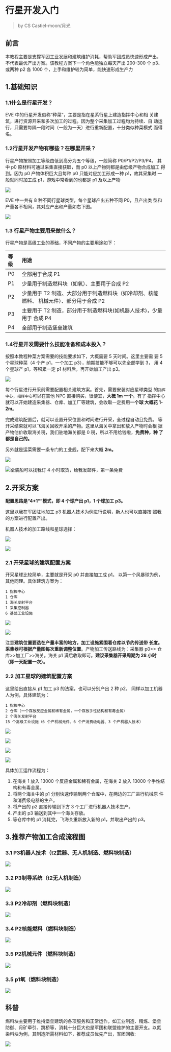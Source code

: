 # 行星开发入门

> by CS Castiel-moon/月光

## 前言

本教程主要是支撑军团工业发展和建筑维护消耗，帮助军团成员快速形成产出， 不代表最优产出方案。该教程方案下一个角色能独立每天产出 200-300 个 p3、 或两种 p2 各 1000 个，上手和维护较为简单，能快速形成生产力

## 1.基础知识

### 1.1什么是行星开发？

EVE 中的行星开发俗称“种菜”，主要是指在星系行星上建造指挥中心和相 关建筑，进行资源开采和多次加工的过程。因为整个采集加工过程均为持续、自 动运行，只需要每隔一段时间（一般为一天）进行重新配置，十分类似种菜模式 而得名。

### 1.2行星开发产物有哪些？在哪里开采？

行星产物按照加工等级由低到高分为五个等级，一般简称 P0/P1/P2/P3/P4。 其中 p0 原材料可通过采集直接获取，而 p0 以上产物则都是由低级产物合成加工 得到。因为 p0 产物体积巨大且每种 p0 只能对应加工形成一种 p1，故其采集时 一般就同时加工成 p1，游戏中常看到的也都是 p1 及以上产物

![](../../.gitbook/assets/snipaste_2020-07-19_18-21-53.png)

EVE 中一共有 8 种不同行星球类型，每个星球产出五种不同 P0，且产出类 型和产量各不相同，其对应产出和产量如右下图。

![](../../.gitbook/assets/snipaste_2020-07-19_18-22-41.png)

### 1.3 行星产物主要用来做什么？

行星产物是高级工业的基础，不同产物的主要用途如下：

| 等级 | 用途 |
| :--- | :--- |
| P0 | 全部用于合成 P1 |
| P1 | 少量用于制造燃料块（如氧）、主要用于合成 P2 |
| P2 | 少量用于 T2 制造、大部分用于制造燃料块（如冷却剂、核能燃料、 机械元件）、部分用于合成 P2 |
| P3 | 主要用于 T2 制造，部分用于制造燃料块\(如机器人技术\)，少量用于 合成 P4 |
| P4 | 全部用于制造堡垒建筑 |

### 1.4行星开发需要什么技能准备和成本投入？

按照本教程种菜方案需要的技能要求如下，大概需要 5 天时间。这里主要需 要 5 个星球种菜（4 个产 p1，一个加工 p3），前期技能不够可以先全部学到 3， 用 4 个星球产 p1，等积累一定 p1 材料后，再开始加工产出 p3。

![](../../.gitbook/assets/snipaste_2020-07-19_18-26-03.png)

每个行星进行开采前需要配置相关建筑方案。首先，需要安装对应星球类型 的`指挥中心`，`指挥中心`可以在吉他 NPC 直接购买，很便宜，**大概 1m 一个**。有了 指挥中心就可以开始建造采集器、仓库、加工厂等建筑，会收取一定费用**一个球 大概花 1-2m**。

完成建筑配置后，就可以设置开采位置和时间进行开采，全过程自动且免费。 等开采结束就可以飞海关回收开采的产物。这里从海关中拿出和放入产物时会根 据产物估价收取海关税，我们驻地海关都是 0 税，所以不用给钱啦，**免费种，种 了都是自己的。**

另外就是运菜需要一条专门的工业舰，配下来大概 **2m。**

![](../../.gitbook/assets/snipaste_2020-07-19_18-27-34.png)

![&#x5168;&#x88C5;&#x8239;&#x53EF;&#x4EE5;&#x627E;&#x6211;&#x8BA2; 4 &#x5C0F;&#x65F6;&#x53D6;&#x8D27;&#xFF0C;&#x7ED9;&#x6211;&#x53D1;&#x90AE;&#x4EF6;&#xFF0C;&#x7B2C;&#x4E00;&#x6761;&#x514D;&#x8D39;](../../.gitbook/assets/snipaste_2020-07-19_18-28-09.png)

## 2.开采方案

**配置思路是“4+1“”模式，即 4 个球产出 p1，1 个球加工 p3。**

这里以我在军团驻地加工 p3 机器人技术为例进行说明，新人也可以直接按 照我的方案进行配置产出。

机器人技术的加工路线和星球选择：

![](../../.gitbook/assets/snipaste_2020-07-19_18-29-14.png)

![](../../.gitbook/assets/snipaste_2020-07-19_18-33-16.png)

### 2.1 开采星球的建筑配置方案

开采星球比较简单，主要就是开采 p0 并直接加工成 p1。 以第一个风暴球为例，其他同理。具体建筑方案为： 

```text
1 指挥中心 
1 仓库 
1 海关发射平台 
1 采集控制器 
6 基础工业设施
```

![](../../.gitbook/assets/snipaste_2020-07-19_18-34-55.png)

![](../../.gitbook/assets/snipaste_2020-07-19_18-35-10.png)

注意**建筑位置要选在产量丰富的地方，加工设施紧围着仓库以节约传送带 长度。采集器可根据产量图每次重新调整位置**。产物加工传送路线为：采集器 p0&gt;&gt; 仓库&gt;&gt;加工厂&gt;&gt;海关。海关 p1 满后收取即可。**建议采集器开采周期为 28 小时 （即一天配置一次）。**

### 2.2 加工星球的建筑配置方案

这里给出直接从 p1 加工 p3 的法案，也可以分别产出 2 种 p2。 同样以加工机器人为例，具体建筑为：

```text
1 指挥中心
2 仓库（一个存放反应金属和稀有金属，一个存放手性结构和有毒金属）
2 个海关发射平台
15 个高级工业设施（6 个产机械元件、6 个产消费级电器、3 个产机器人技术） 
```

![](../../.gitbook/assets/snipaste_2020-07-19_18-37-26.png)

![](../../.gitbook/assets/snipaste_2020-07-19_18-38-11.png)

![](../../.gitbook/assets/snipaste_2020-07-19_18-38-32.png)

![](../../.gitbook/assets/snipaste_2020-07-19_18-38-52.png)

具体加工运作流程为： 

1.  在海关 1 放入 13000 个反应金属和稀有金属，在海关 2 放入 13000 个手性结 构和有毒金属。
2. 将两个海关中的 p1 分别快速传输到两个仓库中，在两边的工厂进行机械原 件和消费级电器的生产。
3. 将产出的 p2 直接传输到下方 3 个工厂进行机器人技术生产。
4. 产出的 p3 输送到其中一个海关存放。
5. 等仓库中的 p1 消耗完，飞海关重新放入新的 p1，并取出产出的 p3。



## 3.推荐产物加工合成流程图

### 3.1 P3机器人技术（t2武器、无人机制造、燃料块制造）

![](../../.gitbook/assets/snipaste_2020-07-19_18-41-48.png)

### 3.2 P3制导系统（t2无人机制造）

![](../../.gitbook/assets/snipaste_2020-07-19_18-41-58.png)

### 3.3 P2冷却剂（燃料块制造）

![](../../.gitbook/assets/snipaste_2020-07-19_18-42-10.png)

### 3.4 P2核能燃料（燃料块制造）

![](../../.gitbook/assets/snipaste_2020-07-19_18-42-19.png)

### 3.5 P2机械元件（燃料块制造）

![](../../.gitbook/assets/snipaste_2020-07-19_18-42-31.png)

### 3.5 p1氧（燃料块制造）

![](../../.gitbook/assets/snipaste_2020-07-19_18-42-41.png)

## 科普

燃料块主要用于维持堡垒建筑的各项服务和正常运作，如工业制造、精炼、堡垒 防御、月矿牵引、跳桥等，消耗十分巨大也是军团和联盟维护的主要开支。以氮 染料块为例，其制造所需材料如下，推荐成员优先产出，军团回收:

![](../../.gitbook/assets/snipaste_2020-07-19_18-42-53%20%281%29.png)



